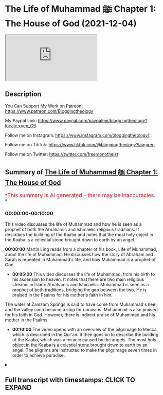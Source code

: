 # The Life of Muhammad ﷺ Chapter 1: The House of God (2021-12-04)

<iframe loading='lazy' allow='autoplay' src='https://www.youtube.com/embed/nGWuZcyGIvs'></iframe>

## Description

You Can Support My Work on Patreon:
<https://www.patreon.com/Bloggingtheology>

My Paypal Link:
<https://www.paypal.com/paypalme/bloggingtheology?locale.x=en_GB>

Follow me on Instagram:
<https://www.instagram.com/bloggingtheology1>

Follow me on TikTok:
<https://www.tiktok.com/@bloggingtheology?lang=en>

Follow me on Twitter:
<https://twitter.com/freemonotheist>

## Summary of [The Life of Muhammad ﷺ Chapter 1: The House of God](https://www.youtube.com/watch?v=nGWuZcyGIvs)

\*<span style="color:red; font-size:125%">This summary is AI generated - there may be inaccuracies</span>. \*

### <a onclick="modifyYTiframeseektime('0')">00:00:00-00:10:00</a>

This video discusses the life of Muhammad and how he is seen as a prophet of both the Abrahamic and Ishmaelic religious traditions. It describes the building of the Kaaba and notes that the most holy object in the Kaaba is a celestial stone brought down to earth by an angel.

**<a onclick="modifyYTiframeseektime('0')">00:00:00</a>**  Martin Ling reads from a chapter of his book, Life of Muhammad, about the life of Muhammad. He discusses how the story of Abraham and Sarah is repeated in Muhammad's life, and how Muhammad is a prophet of God.

*   **<a onclick="modifyYTiframeseektime('300')">00:05:00</a>** This video discusses the life of Muhammad, from his birth to his ascension to heaven. It notes that there are two main religious streams in Islam: Abrahamic and Ishmaelic. Muhammad is seen as a prophet of both traditions, bridging the gap between the two. He is praised in the Psalms for his mother's faith in him.

The water at Zamzam Springs is said to have come from Muhammad's heel, and the valley soon became a stop for caravans. Muhammad is also praised for his faith in God. However, there is indirect praise of Muhammad and his mother in the Psalms.

*   **<a onclick="modifyYTiframeseektime('600')">00:10:00</a>** The video opens with an overview of the pilgrimage to Mecca, which is described in the Qur'an. It then goes on to describe the building of the Kaaba, which was a miracle caused by the angels. The most holy object in the Kaaba is a celestial stone brought down to earth by an angel. The pilgrims are instructed to make the pilgrimage seven times in order to achieve paradise.

<details><summary><h2>Full transcript with timestamps: CLICK TO EXPAND</h2></summary>

<a onclick="modifyYTiframeseektime('2')">0:00:02</a> in this video i'm going to be reading a\ <a onclick="modifyYTiframeseektime('4')">0:00:04</a> chapter from muhammad his life based on\ <a onclick="modifyYTiframeseektime('7')">0:00:07</a> the earliest sources by martin lings\ <a onclick="modifyYTiframeseektime('11')">0:00:11</a> this is a truly extraordinary biography\ <a onclick="modifyYTiframeseektime('15')">0:00:15</a> and on the inside cover it says the\ <a onclick="modifyYTiframeseektime('17')">0:00:17</a> following and i heartily endorse these\ <a onclick="modifyYTiframeseektime('19')">0:00:19</a> words\ <a onclick="modifyYTiframeseektime('20')">0:00:20</a> martin ling's life of muhammad is unlike\ <a onclick="modifyYTiframeseektime('24')">0:00:24</a> any other\ <a onclick="modifyYTiframeseektime('25')">0:00:25</a> based on arabic sources of the 8th and\ <a onclick="modifyYTiframeseektime('28')">0:00:28</a> 9th centuries\ <a onclick="modifyYTiframeseektime('30')">0:00:30</a> it owes the freshness and directness of\ <a onclick="modifyYTiframeseektime('33')">0:00:33</a> its approach to the words of the men and\ <a onclick="modifyYTiframeseektime('35')">0:00:35</a> women who heard muhammad speak and\ <a onclick="modifyYTiframeseektime('38')">0:00:38</a> witness the events of his life\ <a onclick="modifyYTiframeseektime('41')">0:00:41</a> martin lings has an unusual gift for\ <a onclick="modifyYTiframeseektime('44')">0:00:44</a> narrative\ <a onclick="modifyYTiframeseektime('46')">0:00:46</a> he has adopted a style which is at once\ <a onclick="modifyYTiframeseektime('49')">0:00:49</a> extremely readable and reflects both the\ <a onclick="modifyYTiframeseektime('51')">0:00:51</a> beauty and the simplicity and grandeur\ <a onclick="modifyYTiframeseektime('54')">0:00:54</a> of the story\ <a onclick="modifyYTiframeseektime('56')">0:00:56</a> the result is something that can be read\ <a onclick="modifyYTiframeseektime('58')">0:00:58</a> with equal enjoyment by those already\ <a onclick="modifyYTiframeseektime('61')">0:01:01</a> familiar with muhammad's life\ <a onclick="modifyYTiframeseektime('63')">0:01:03</a> and those coming to it for the first\ <a onclick="modifyYTiframeseektime('66')">0:01:06</a> time\ <a onclick="modifyYTiframeseektime('67')">0:01:07</a> and the book won a number of awards when\ <a onclick="modifyYTiframeseektime('70')">0:01:10</a> it was first published\ <a onclick="modifyYTiframeseektime('72')">0:01:12</a> so in this video i'm just going to read\ <a onclick="modifyYTiframeseektime('74')">0:01:14</a> chapter one each of the chapters in this\ <a onclick="modifyYTiframeseektime('76')">0:01:16</a> book uh is conveniently quite bite-sized\ <a onclick="modifyYTiframeseektime('79')">0:01:19</a> someone can read a chapter in each video\ <a onclick="modifyYTiframeseektime('82')">0:01:22</a> and i might just do that god willing so\ <a onclick="modifyYTiframeseektime('84')">0:01:24</a> in chapter one entitled the house of god\ <a onclick="modifyYTiframeseektime('89')">0:01:29</a> muhammad assad writes\ <a onclick="modifyYTiframeseektime('92')">0:01:32</a> the book of genesis\ <a onclick="modifyYTiframeseektime('94')">0:01:34</a> tells us that that abraham was childless\ <a onclick="modifyYTiframeseektime('97')">0:01:37</a> without the hope of children\ <a onclick="modifyYTiframeseektime('100')">0:01:40</a> and that one night god summoned him out\ <a onclick="modifyYTiframeseektime('103')">0:01:43</a> of his tent and said to him\ <a onclick="modifyYTiframeseektime('105')">0:01:45</a> look now towards heaven and count the\ <a onclick="modifyYTiframeseektime('108')">0:01:48</a> stars if thou art able to number them\ <a onclick="modifyYTiframeseektime('112')">0:01:52</a> and as abraham gazed up at the stars he\ <a onclick="modifyYTiframeseektime('115')">0:01:55</a> heard the voice say\ <a onclick="modifyYTiframeseektime('117')">0:01:57</a> so shall thy seed be\ <a onclick="modifyYTiframeseektime('121')">0:02:01</a> abraham's wife sarah was then 76 years\ <a onclick="modifyYTiframeseektime('125')">0:02:05</a> old he being 85 and long past the age of\ <a onclick="modifyYTiframeseektime('129')">0:02:09</a> child bearing\ <a onclick="modifyYTiframeseektime('131')">0:02:11</a> so she gave him her handmade hagar an\ <a onclick="modifyYTiframeseektime('134')">0:02:14</a> egyptian\ <a onclick="modifyYTiframeseektime('135')">0:02:15</a> that he might take her as his second\ <a onclick="modifyYTiframeseektime('138')">0:02:18</a> wife\ <a onclick="modifyYTiframeseektime('140')">0:02:20</a> but bitterness of feeling arose between\ <a onclick="modifyYTiframeseektime('142')">0:02:22</a> the mistress and the handmaid and hagar\ <a onclick="modifyYTiframeseektime('146')">0:02:26</a> fled from the anger of sarah and cried\ <a onclick="modifyYTiframeseektime('149')">0:02:29</a> to god in her distress\ <a onclick="modifyYTiframeseektime('153')">0:02:33</a> and he sent to her an angel with the\ <a onclick="modifyYTiframeseektime('155')">0:02:35</a> message\ <a onclick="modifyYTiframeseektime('157')">0:02:37</a> i will multiply thy seed exceedingly\ <a onclick="modifyYTiframeseektime('161')">0:02:41</a> that it shall not be numbered for\ <a onclick="modifyYTiframeseektime('163')">0:02:43</a> multitude\ <a onclick="modifyYTiframeseektime('165')">0:02:45</a> the angel also said to her behold thou\ <a onclick="modifyYTiframeseektime('168')">0:02:48</a> art with child and shall bear a son and\ <a onclick="modifyYTiframeseektime('172')">0:02:52</a> shall call his name ishmael\ <a onclick="modifyYTiframeseektime('175')">0:02:55</a> because the lord hath heard thy\ <a onclick="modifyYTiframeseektime('177')">0:02:57</a> affliction\ <a onclick="modifyYTiframeseektime('179')">0:02:59</a> then hagar returned to abraham and sarah\ <a onclick="modifyYTiframeseektime('182')">0:03:02</a> and told them what the angel had said\ <a onclick="modifyYTiframeseektime('185')">0:03:05</a> and when the birth took place abraham\ <a onclick="modifyYTiframeseektime('188')">0:03:08</a> named his son ishmael\ <a onclick="modifyYTiframeseektime('190')">0:03:10</a> which means god shall hear\ <a onclick="modifyYTiframeseektime('195')">0:03:15</a> when abraham had reached his 100th year\ <a onclick="modifyYTiframeseektime('198')">0:03:18</a> and sarah was 90 years old god spoke\ <a onclick="modifyYTiframeseektime('201')">0:03:21</a> again to abraham and promised him that\ <a onclick="modifyYTiframeseektime('204')">0:03:24</a> sarah also should bear him a son\ <a onclick="modifyYTiframeseektime('208')">0:03:28</a> who must be called isaac\ <a onclick="modifyYTiframeseektime('211')">0:03:31</a> fearing that his elder son might thereby\ <a onclick="modifyYTiframeseektime('213')">0:03:33</a> lose favor in the sight of god\ <a onclick="modifyYTiframeseektime('216')">0:03:36</a> abraham prayed\ <a onclick="modifyYTiframeseektime('218')">0:03:38</a> o that ishmael might live before thee\ <a onclick="modifyYTiframeseektime('221')">0:03:41</a> and god said to him\ <a onclick="modifyYTiframeseektime('224')">0:03:44</a> as for ishmael i have heard thee\ <a onclick="modifyYTiframeseektime('226')">0:03:46</a> behold i have blessed him and i will\ <a onclick="modifyYTiframeseektime('229')">0:03:49</a> make him a great nation\ <a onclick="modifyYTiframeseektime('232')">0:03:52</a> but my covenant will i establish with\ <a onclick="modifyYTiframeseektime('235')">0:03:55</a> isaac\ <a onclick="modifyYTiframeseektime('236')">0:03:56</a> which sarah shall bear unto thee at this\ <a onclick="modifyYTiframeseektime('239')">0:03:59</a> set time in the next year\ <a onclick="modifyYTiframeseektime('242')">0:04:02</a> that's genesis chapter 17 verse 20.\ <a onclick="modifyYTiframeseektime('247')">0:04:07</a> sarah gave birth to isaac and it was she\ <a onclick="modifyYTiframeseektime('250')">0:04:10</a> herself who suckled him\ <a onclick="modifyYTiframeseektime('252')">0:04:12</a> and when he was weaned she told abraham\ <a onclick="modifyYTiframeseektime('255')">0:04:15</a> that hagar and her son must no longer\ <a onclick="modifyYTiframeseektime('259')">0:04:19</a> remain in their household\ <a onclick="modifyYTiframeseektime('262')">0:04:22</a> and abraham was deeply grieved at this\ <a onclick="modifyYTiframeseektime('265')">0:04:25</a> on account of his love for ishmael but\ <a onclick="modifyYTiframeseektime('268')">0:04:28</a> again god spoke to him and told him to\ <a onclick="modifyYTiframeseektime('270')">0:04:30</a> follow the council of sarah and not to\ <a onclick="modifyYTiframeseektime('274')">0:04:34</a> grieve\ <a onclick="modifyYTiframeseektime('275')">0:04:35</a> and again he promised him the ishmael\ <a onclick="modifyYTiframeseektime('278')">0:04:38</a> should be blessed\ <a onclick="modifyYTiframeseektime('281')">0:04:41</a> not one\ <a onclick="modifyYTiframeseektime('282')">0:04:42</a> but two great nations were to look back\ <a onclick="modifyYTiframeseektime('285')">0:04:45</a> to abraham as their father\ <a onclick="modifyYTiframeseektime('288')">0:04:48</a> two great nations that is two guided\ <a onclick="modifyYTiframeseektime('292')">0:04:52</a> powers two instruments to work the will\ <a onclick="modifyYTiframeseektime('295')">0:04:55</a> of heaven\ <a onclick="modifyYTiframeseektime('297')">0:04:57</a> for god does not promise as a blessing\ <a onclick="modifyYTiframeseektime('299')">0:04:59</a> that which is profane\ <a onclick="modifyYTiframeseektime('302')">0:05:02</a> nor is there any greatness before god\ <a onclick="modifyYTiframeseektime('305')">0:05:05</a> except greatness in the spirit\ <a onclick="modifyYTiframeseektime('309')">0:05:09</a> abraham was thus the fountainhead of two\ <a onclick="modifyYTiframeseektime('312')">0:05:12</a> spiritual streams which must not flow\ <a onclick="modifyYTiframeseektime('315')">0:05:15</a> together\ <a onclick="modifyYTiframeseektime('317')">0:05:17</a> but each in its own course\ <a onclick="modifyYTiframeseektime('320')">0:05:20</a> and he entrusted hagar and ishmael to\ <a onclick="modifyYTiframeseektime('323')">0:05:23</a> the blessing of god and the care of his\ <a onclick="modifyYTiframeseektime('326')">0:05:26</a> angels in the certainty that all will be\ <a onclick="modifyYTiframeseektime('329')">0:05:29</a> well with them\ <a onclick="modifyYTiframeseektime('332')">0:05:32</a> two spiritual streams two religions two\ <a onclick="modifyYTiframeseektime('336')">0:05:36</a> worlds for god two circles therefore two\ <a onclick="modifyYTiframeseektime('340')">0:05:40</a> centers\ <a onclick="modifyYTiframeseektime('342')">0:05:42</a> a place is never holy through the choice\ <a onclick="modifyYTiframeseektime('344')">0:05:44</a> of man but because it has been chosen in\ <a onclick="modifyYTiframeseektime('348')">0:05:48</a> heaven\ <a onclick="modifyYTiframeseektime('350')">0:05:50</a> there were only there were two holy\ <a onclick="modifyYTiframeseektime('352')">0:05:52</a> centers within the orbit of abraham one\ <a onclick="modifyYTiframeseektime('355')">0:05:55</a> of these was at hand the other perhaps\ <a onclick="modifyYTiframeseektime('358')">0:05:58</a> he did not yet know\ <a onclick="modifyYTiframeseektime('360')">0:06:00</a> and it was to the other that hagar and\ <a onclick="modifyYTiframeseektime('363')">0:06:03</a> ishmael were guided\ <a onclick="modifyYTiframeseektime('365')">0:06:05</a> in a barren valley of arabia\ <a onclick="modifyYTiframeseektime('368')">0:06:08</a> some 40 camel days\ <a onclick="modifyYTiframeseektime('371')">0:06:11</a> south of canaan\ <a onclick="modifyYTiframeseektime('373')">0:06:13</a> the valley was called becca\ <a onclick="modifyYTiframeseektime('376')">0:06:16</a> some say on account of its narrowness\ <a onclick="modifyYTiframeseektime('379')">0:06:19</a> hills surrounded on all sides except for\ <a onclick="modifyYTiframeseektime('382')">0:06:22</a> three passes\ <a onclick="modifyYTiframeseektime('384')">0:06:24</a> one to the north one to the south and\ <a onclick="modifyYTiframeseektime('386')">0:06:26</a> one opening towards the red sea which is\ <a onclick="modifyYTiframeseektime('389')">0:06:29</a> 50 miles to the west\ <a onclick="modifyYTiframeseektime('392')">0:06:32</a> the books do not tell us how hagar and\ <a onclick="modifyYTiframeseektime('395')">0:06:35</a> her son reached becca\ <a onclick="modifyYTiframeseektime('398')">0:06:38</a> according to the traditions of the arabs\ <a onclick="modifyYTiframeseektime('400')">0:06:40</a> accepted by most muslims ishmael was\ <a onclick="modifyYTiframeseektime('403')">0:06:43</a> still a babe in arms when hagar brought\ <a onclick="modifyYTiframeseektime('406')">0:06:46</a> him to the valley of becker\ <a onclick="modifyYTiframeseektime('410')">0:06:50</a> perhaps some travellers took care of\ <a onclick="modifyYTiframeseektime('412')">0:06:52</a> them for the value was one was on one of\ <a onclick="modifyYTiframeseektime('415')">0:06:55</a> the great caravan routes sometimes\ <a onclick="modifyYTiframeseektime('418')">0:06:58</a> called the incense route\ <a onclick="modifyYTiframeseektime('421')">0:07:01</a> because perfumes and incense and such\ <a onclick="modifyYTiframeseektime('423')">0:07:03</a> wares were brought that way from south\ <a onclick="modifyYTiframeseektime('426')">0:07:06</a> arabia to the mediterranean\ <a onclick="modifyYTiframeseektime('429')">0:07:09</a> and no doubt hager was guided to leave\ <a onclick="modifyYTiframeseektime('431')">0:07:11</a> the caravan once the place was reached\ <a onclick="modifyYTiframeseektime('435')">0:07:15</a> it was not long before both mother and\ <a onclick="modifyYTiframeseektime('438')">0:07:18</a> son were overcome by thirst\ <a onclick="modifyYTiframeseektime('442')">0:07:22</a> to the point that hagar feared ishmael\ <a onclick="modifyYTiframeseektime('445')">0:07:25</a> was dying\ <a onclick="modifyYTiframeseektime('447')">0:07:27</a> according to the traditions of their\ <a onclick="modifyYTiframeseektime('449')">0:07:29</a> descendants he cried out to god from\ <a onclick="modifyYTiframeseektime('451')">0:07:31</a> where he lay in the sand and his mother\ <a onclick="modifyYTiframeseektime('454')">0:07:34</a> stood on a rock at the foot of a nearby\ <a onclick="modifyYTiframeseektime('458')">0:07:38</a> eminence to see if any help was in sight\ <a onclick="modifyYTiframeseektime('463')">0:07:43</a> seeing no one she hastened to another\ <a onclick="modifyYTiframeseektime('466')">0:07:46</a> point of vantage\ <a onclick="modifyYTiframeseektime('468')">0:07:48</a> but from there likewise not a soul was\ <a onclick="modifyYTiframeseektime('471')">0:07:51</a> to be seen\ <a onclick="modifyYTiframeseektime('473')">0:07:53</a> half distraught she passed seven times\ <a onclick="modifyYTiframeseektime('477')">0:07:57</a> in all between the two points\ <a onclick="modifyYTiframeseektime('480')">0:08:00</a> until at the end of her seventh course\ <a onclick="modifyYTiframeseektime('483')">0:08:03</a> as she sat for rest on the further rock\ <a onclick="modifyYTiframeseektime('487')">0:08:07</a> the angel spoke to her\ <a onclick="modifyYTiframeseektime('490')">0:08:10</a> in the words of the book of genesis\ <a onclick="modifyYTiframeseektime('494')">0:08:14</a> and god heard the voice of the lad and\ <a onclick="modifyYTiframeseektime('497')">0:08:17</a> the angel of the lord called to hagar\ <a onclick="modifyYTiframeseektime('500')">0:08:20</a> out of heaven and said to her\ <a onclick="modifyYTiframeseektime('503')">0:08:23</a> what elith the hagar\ <a onclick="modifyYTiframeseektime('505')">0:08:25</a> fear not for god hath heard the voice of\ <a onclick="modifyYTiframeseektime('508')">0:08:28</a> the lad where he is\ <a onclick="modifyYTiframeseektime('510')">0:08:30</a> arise and lift up the lad and hold him\ <a onclick="modifyYTiframeseektime('513')">0:08:33</a> in thy hand\ <a onclick="modifyYTiframeseektime('515')">0:08:35</a> for i will make him a great nation\ <a onclick="modifyYTiframeseektime('519')">0:08:39</a> and god opened her eyes\ <a onclick="modifyYTiframeseektime('521')">0:08:41</a> and she saw\ <a onclick="modifyYTiframeseektime('523')">0:08:43</a> a well of water\ <a onclick="modifyYTiframeseektime('526')">0:08:46</a> that's genesis chapter 21 verses 17\ <a onclick="modifyYTiframeseektime('530')">0:08:50</a> onwards\ <a onclick="modifyYTiframeseektime('532')">0:08:52</a> the water was a spring which god caused\ <a onclick="modifyYTiframeseektime('534')">0:08:54</a> to well up from the sand at the touch of\ <a onclick="modifyYTiframeseektime('537')">0:08:57</a> ishmael's heel\ <a onclick="modifyYTiframeseektime('539')">0:08:59</a> and thereafter the valley soon became a\ <a onclick="modifyYTiframeseektime('541')">0:09:01</a> halt for caravans by reason of the\ <a onclick="modifyYTiframeseektime('544')">0:09:04</a> excellence and abundance of the water\ <a onclick="modifyYTiframeseektime('548')">0:09:08</a> and the well was named zamzam\ <a onclick="modifyYTiframeseektime('553')">0:09:13</a> as to genesis\ <a onclick="modifyYTiframeseektime('555')">0:09:15</a> it is the book of isaac and his\ <a onclick="modifyYTiframeseektime('557')">0:09:17</a> descendants\ <a onclick="modifyYTiframeseektime('559')">0:09:19</a> not of abraham's other line\ <a onclick="modifyYTiframeseektime('562')">0:09:22</a> of ishmael it tells us\ <a onclick="modifyYTiframeseektime('565')">0:09:25</a> and god was with the lad and he grew and\ <a onclick="modifyYTiframeseektime('568')">0:09:28</a> dwelt in the wilderness and became an\ <a onclick="modifyYTiframeseektime('571')">0:09:31</a> archer\ <a onclick="modifyYTiframeseektime('573')">0:09:33</a> that's chapter 21 verse 17 17-20\ <a onclick="modifyYTiframeseektime('576')">0:09:36</a> after that it barely mentions his name\ <a onclick="modifyYTiframeseektime('579')">0:09:39</a> except to inform us that the two\ <a onclick="modifyYTiframeseektime('581')">0:09:41</a> brothers isaac and ishmael together\ <a onclick="modifyYTiframeseektime('584')">0:09:44</a> buried their father in hebron\ <a onclick="modifyYTiframeseektime('587')">0:09:47</a> and that some years later esau married\ <a onclick="modifyYTiframeseektime('590')">0:09:50</a> his cousin\ <a onclick="modifyYTiframeseektime('592')">0:09:52</a> the daughter of ishmael\ <a onclick="modifyYTiframeseektime('595')">0:09:55</a> but there is indirect praise of ishmael\ <a onclick="modifyYTiframeseektime('598')">0:09:58</a> and his mother in the psalm\ <a onclick="modifyYTiframeseektime('600')">0:10:00</a> which opens\ <a onclick="modifyYTiframeseektime('602')">0:10:02</a> how amiable are thy tabernacles o lord\ <a onclick="modifyYTiframeseektime('605')">0:10:05</a> of hosts\ <a onclick="modifyYTiframeseektime('607')">0:10:07</a> and which tells of the miracle of zamzam\ <a onclick="modifyYTiframeseektime('610')">0:10:10</a> as having been caused by their passing\ <a onclick="modifyYTiframeseektime('613')">0:10:13</a> through the valley\ <a onclick="modifyYTiframeseektime('615')">0:10:15</a> blessed is the man whose strength is in\ <a onclick="modifyYTiframeseektime('618')">0:10:18</a> thee in whose heart are the ways of them\ <a onclick="modifyYTiframeseektime('621')">0:10:21</a> who passing through the valley of baka\ <a onclick="modifyYTiframeseektime('625')">0:10:25</a> make it a well\ <a onclick="modifyYTiframeseektime('627')">0:10:27</a> that's psalm 84 verse 5 and 6.\ <a onclick="modifyYTiframeseektime('632')">0:10:32</a> when hagar and ishmael reached reached\ <a onclick="modifyYTiframeseektime('635')">0:10:35</a> their destination\ <a onclick="modifyYTiframeseektime('637')">0:10:37</a> abraham had still 75 years to live\ <a onclick="modifyYTiframeseektime('641')">0:10:41</a> and he visited his son in that holy\ <a onclick="modifyYTiframeseektime('643')">0:10:43</a> place to which hagar had been guided\ <a onclick="modifyYTiframeseektime('647')">0:10:47</a> the quran tells us that god showed him\ <a onclick="modifyYTiframeseektime('650')">0:10:50</a> the exact site\ <a onclick="modifyYTiframeseektime('652')">0:10:52</a> near to the well of zamzam\ <a onclick="modifyYTiframeseektime('655')">0:10:55</a> upon which he and ishmael must build a\ <a onclick="modifyYTiframeseektime('659')">0:10:59</a> sanctuary\ <a onclick="modifyYTiframeseektime('661')">0:11:01</a> and they were told how it must be built\ <a onclick="modifyYTiframeseektime('664')">0:11:04</a> its name\ <a onclick="modifyYTiframeseektime('665')">0:11:05</a> kaaba\ <a onclick="modifyYTiframeseektime('666')">0:11:06</a> cube is in virtue of its shape which is\ <a onclick="modifyYTiframeseektime('670')">0:11:10</a> approximately cubic\ <a onclick="modifyYTiframeseektime('672')">0:11:12</a> its four corners are four are towards\ <a onclick="modifyYTiframeseektime('675')">0:11:15</a> the four points of the compass\ <a onclick="modifyYTiframeseektime('678')">0:11:18</a> but the most holy object in that holy\ <a onclick="modifyYTiframeseektime('681')">0:11:21</a> place is a celestial stone which it is\ <a onclick="modifyYTiframeseektime('684')">0:11:24</a> said was brought by an angel to abraham\ <a onclick="modifyYTiframeseektime('688')">0:11:28</a> from the nearby hill abu kubays\ <a onclick="modifyYTiframeseektime('691')">0:11:31</a> where it had been preserved ever since\ <a onclick="modifyYTiframeseektime('694')">0:11:34</a> it had reached the earth\ <a onclick="modifyYTiframeseektime('697')">0:11:37</a> the prophet said it descended from\ <a onclick="modifyYTiframeseektime('699')">0:11:39</a> paradise whiter than milk\ <a onclick="modifyYTiframeseektime('702')">0:11:42</a> but the sins of the sons of adam made it\ <a onclick="modifyYTiframeseektime('705')">0:11:45</a> black\ <a onclick="modifyYTiframeseektime('707')">0:11:47</a> this black stone they built into the\ <a onclick="modifyYTiframeseektime('709')">0:11:49</a> eastern corner of the kaaba\ <a onclick="modifyYTiframeseektime('712')">0:11:52</a> and when the sanctuary was completed god\ <a onclick="modifyYTiframeseektime('714')">0:11:54</a> spoke again to abraham and made him\ <a onclick="modifyYTiframeseektime('717')">0:11:57</a> institute the right of pilgrimage to\ <a onclick="modifyYTiframeseektime('720')">0:12:00</a> becker\ <a onclick="modifyYTiframeseektime('722')">0:12:02</a> or mecca as it later came to be called\ <a onclick="modifyYTiframeseektime('726')">0:12:06</a> purify my house for those who go the\ <a onclick="modifyYTiframeseektime('729')">0:12:09</a> rounds of it and who stand beside it and\ <a onclick="modifyYTiframeseektime('732')">0:12:12</a> bow and make prostration and proclaim\ <a onclick="modifyYTiframeseektime('736')">0:12:16</a> unto men the pilgrimage that they may\ <a onclick="modifyYTiframeseektime('739')">0:12:19</a> come unto thee on foot and on every lean\ <a onclick="modifyYTiframeseektime('743')">0:12:23</a> camel out of every deep ravine\ <a onclick="modifyYTiframeseektime('747')">0:12:27</a> that's from the crown\ <a onclick="modifyYTiframeseektime('749')">0:12:29</a> now hagar had told abraham of her search\ <a onclick="modifyYTiframeseektime('753')">0:12:33</a> for help\ <a onclick="modifyYTiframeseektime('754')">0:12:34</a> and he made it part of the writer\ <a onclick="modifyYTiframeseektime('756')">0:12:36</a> pilgrimage that the pilgrims should pass\ <a onclick="modifyYTiframeseektime('759')">0:12:39</a> seven times between safar and mawa\ <a onclick="modifyYTiframeseektime('763')">0:12:43</a> for so the two eminences between which\ <a onclick="modifyYTiframeseektime('766')">0:12:46</a> she had passed came to be named\ <a onclick="modifyYTiframeseektime('770')">0:12:50</a> and later abraham prayed perhaps in\ <a onclick="modifyYTiframeseektime('773')">0:12:53</a> canaan looking around him at the rich\ <a onclick="modifyYTiframeseektime('776')">0:12:56</a> pastures and fields of corn and wheat\ <a onclick="modifyYTiframeseektime('780')">0:13:00</a> verily i have settled a line of mine\ <a onclick="modifyYTiframeseektime('783')">0:13:03</a> offspring in a toothless valley at thine\ <a onclick="modifyYTiframeseektime('787')">0:13:07</a> holy house\ <a onclick="modifyYTiframeseektime('789')">0:13:09</a> therefore incline unto them men's hearts\ <a onclick="modifyYTiframeseektime('792')">0:13:12</a> and sustain them with fruits that they\ <a onclick="modifyYTiframeseektime('796')">0:13:16</a> may be\ <a onclick="modifyYTiframeseektime('796')">0:13:16</a> thankful\ <a onclick="modifyYTiframeseektime('798')">0:13:18</a> that's the quran chapter 14\ <a onclick="modifyYTiframeseektime('801')">0:13:21</a> verse 37.\ <a onclick="modifyYTiframeseektime('804')">0:13:24</a> so this is a beautifully written book\ <a onclick="modifyYTiframeseektime('806')">0:13:26</a> martin ling's um as an englishman\ <a onclick="modifyYTiframeseektime('809')">0:13:29</a> himself a revert to islam\ <a onclick="modifyYTiframeseektime('813')">0:13:33</a> god willing i will read a chapter of\ <a onclick="modifyYTiframeseektime('816')">0:13:36</a> this in each succeeding video over the\ <a onclick="modifyYTiframeseektime('819')">0:13:39</a> coming weeks and maybe months\ <a onclick="modifyYTiframeseektime('822')">0:13:42</a> until next time

</details>
